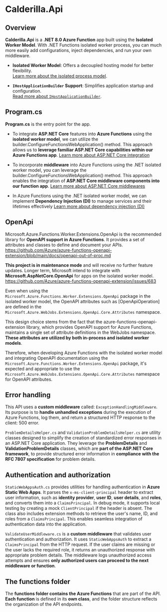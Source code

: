 # **Calderilla.Api**

## Overview

**Calderilla.Api** is a **.NET 8.0 Azure Function** app built using the **Isolated Worker Model**.
With .NET Functions isolated worker process, you can much more easily add configurations, inject dependencies, and run your own middleware.

- **Isolated Worker Model**: Offers a decoupled hosting model for better flexibility.  
  [Learn more about the isolated process model](https://learn.microsoft.com/en-us/azure/azure-functions/dotnet-isolated-process-guide?tabs=hostbuilder%2Cwindows).

- **`IHostApplicationBuilder` Support**: Simplifies application startup and configuration.  
  [Read more about `IHostApplicationBuilder`](https://learn.microsoft.com/en-us/azure/azure-functions/dotnet-isolated-process-guide?tabs=ihostapplicationbuilder%2Cwindows#start-up-and-configuration).

## Program.cs

**Program.cs** is the entry point for the app.

- To integrate **ASP.NET Core** features into **Azure Functions** using the **isolated worker model**, we can utilize the builder.ConfigureFunctionsWebApplication() method.
  This approach allows us to **leverage familiar ASP.NET Core capabilities within our Azure Functions app**.
  [Learn more about ASP.NET Core integration](https://learn.microsoft.com/en-us/azure/azure-functions/dotnet-isolated-process-guide?tabs=ihostapplicationbuilder%2Cwindows#aspnet-core-integration)

- To incorporate **middleware** into Azure Functions using the .NET isolated worker model, you can leverage the builder.ConfigureFunctionsWebApplication() method.
  This approach enables the integration of **ASP.NET Core middleware components into our function app**.
  [Learn more about ASP.NET Core middlewares](https://learn.microsoft.com/en-us/azure/azure-functions/dotnet-isolated-process-guide?tabs=ihostapplicationbuilder%2Cwindows#middleware)

- In Azure Functions using the .NET isolated worker model, we can implement **Dependency Injection (DI)** to manage services and their lifetimes effectively
  [Learn more about dependency injection (DI)](https://learn.microsoft.com/en-us/azure/azure-functions/dotnet-isolated-process-guide?tabs=ihostapplicationbuilder%2Cwindows#dependency-injection)

## OpenApi

Microsoft.Azure.Functions.Worker.Extensions.OpenApi is the recommended library for **OpenAPI support in Azure Functions**. It provides a set of attributes and classes to define and document your APIs.
https://github.com/Azure/azure-functions-openapi-extension/blob/main/docs/openapi-out-of-proc.md

**This project is in maintenance mode** and will receive no further feature updates. Longer term, Microsoft intend to integrate with **Microsoft.AspNetCore.OpenApi** for apps on the isolated worker model.
https://github.com/Azure/azure-functions-openapi-extension/issues/683

Even when using the `Microsoft.Azure.Functions.Worker.Extensions.OpenApi` package in the isolated worker model,
the OpenAPI attributes such as [OpenApiOperation] are defined in the `Microsoft.Azure.WebJobs.Extensions.OpenApi.Core.Attributes` namespace.

This design choice stems from the fact that the azure-functions-openapi-extension library, which provides OpenAPI support for Azure Functions, maintains a single set of attribute definitions in the WebJobs namespace. **These attributes are utilized by both in-process and isolated worker models**.

Therefore, when developing Azure Functions with the isolated worker model and integrating OpenAPI documentation using the `Microsoft.Azure.Functions.Worker.Extensions.OpenApi` package, it's expected and appropriate to use the `Microsoft.Azure.WebJobs.Extensions.OpenApi.Core.Attributes` namespace for OpenAPI attributes.

## Error handling

This API uses a **custom middleware** called: `ExceptionHandlingMiddleware`. Its purpose is to **handle unhandled exceptions** during the execution of Azure Functions, log them, and return a structured HTTP response to the client: 500 error.

`ProblemDetailsHelper.cs` and `ValidationProblemDetailsHelper.cs` are utility classes designed to simplify the creation of standardized error responses in an ASP.NET Core application. They leverage the **ProblemDetails** and **ValidationProblemDetails** classes, which are **part of the ASP.NET Core framework**, to provide structured error information in **compliance with the RFC 7807 specification** for problem details.

## Authentication and authorization

`StaticWebAppsAuth.cs` provides utilities for handling authentication in **Azure Static Web Apps**. It parses the `x-ms-client-principal` header to extract user information, such as **identity provider**, **user ID**, **user details**, and **roles**, and converts them into a `ClaimsPrincipal`. In debug mode, it supports local testing by creating a mock `ClientPrincipal` if the header is absent. The class also includes extension methods to retrieve the user's name, ID, and roles from a `ClaimsPrincipal`. This enables seamless integration of authentication data into the application.

`ValidateUserMiddleware.cs` is a **custom middleware** that validates user authentication and authorization. It uses `StaticWebAppsAuth` to extract a `ClaimsPrincipal` from the HTTP request. If the user claims are missing or the user lacks the required role, it returns an unauthorized response with appropriate problem details. The middleware logs unauthorized access attempts and ensures **only authorized users can proceed to the next middleware or function**.

## The functions folder

The **functions folder contains the Azure Functions** that are part of the API. 
**Each function** is defined in its **own class**, and the folder structure reflects the organization of the API endpoints.